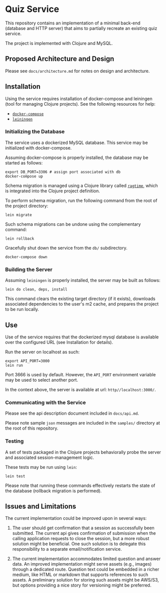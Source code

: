 # Quiz Service
This repository contains an implementation of a minimal back-end (database and HTTP server) that aims to partially recreate an existing quiz service.

The project is implemented with Clojure and MySQL.

## Proposed Architecture and Design
Please see `docs/architecture.md` for notes on design and architecture.

## Installation
Using the service requires installation of docker-compose and leiningen (tool for managing Clojure projects). See the following resources for help:
- [`docker-compose`](https://docs.docker.com/compose/install/)
- [`leiningen`](https://leiningen.org/#install)

### Initializing the Database
The service uses a dockerized MySQL database. This service may be initialized with docker-compose.

Assuming docker-compose is properly installed, the database may be started as follows:
```
export DB_PORT=3306 # assign port associated with db
docker-compose up
```

Schema migration is managed using a Clojure library called [`ragtime`](https://github.com/weavejester/ragtime), which is integrated into the Clojure project definition.

To perform schema migration, run the following command from the root of the project directory:
```
lein migrate
```

Such schema migrations can be undone using the complementary command:
```
lein rollback
```

Gracefully shut down the service from the `db/` subdirectory.
```
docker-compose down
```

### Building the Server
Assuming `leiningen` is properly installed, the server may be built as follows:
```
lein do clean, deps, install
```
This command clears the existing target directory (if it exists), downloads associated dependencies to the user's m2 cache, and prepares the project to be run locally.

## Use
Use of the service requires that the dockerized mysql database is available over the configured URL (see Installation for details).

Run the server on localhost as such:
```
export API_PORT=3000
lein run
```
Port 3666 is used by default. However, the `API_PORT` environment variable may be used to select another port.

In the context above, the server is available at url: `http//localhost:3000/`.

### Communicating with the Service
Please see the api description document included in `docs/api.md`.

Please note sample `json` messages are included in the `samples/` directory at the root of this repository.

### Testing
A set of tests packaged in the Clojure projects behaviorally probe the server and associated session-management logic.

These tests may be run using `lein`:
```
lein test
```

Please note that running these commands effectively restarts the state of the database (rollback migration is performed).

## Issues and Limitations
The current implementation could be improved upon in several ways:
1. The user should get confirmation that a session as successfully been submitted. The current api gives confirmation of submission when the calling application requests to close the session, but a more robust solution might be beneficial. One such solution is to delegate this responsibility to a separate email/notification service.

2. The current implementation accommodates limited question and answer data. An improved implementation might serve assets (e.g., images) through a dedicated route. Question text could be embedded in a richer medium, like HTML or markdown that supports references to such assets. A preliminary solution for storing such assets might be AWS/S3, but options providing a nice story for versioning might be preferred.
